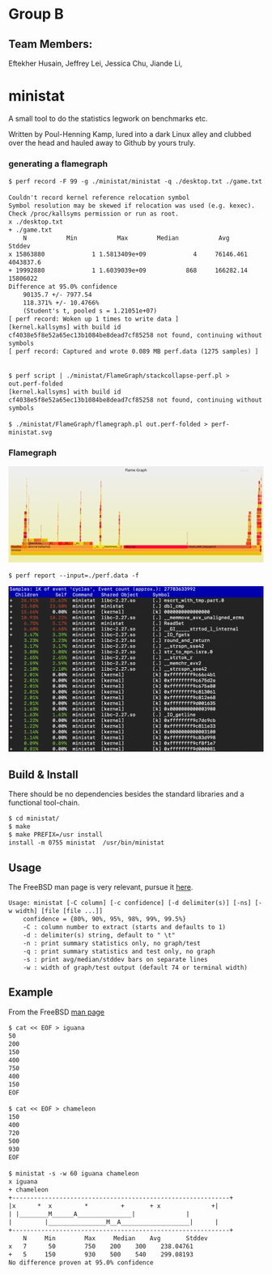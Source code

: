 # Group B

## Team Members: 
Eftekher Husain, 
Jeffrey Lei, 
Jessica Chu, 
Jiande Li, 



# ministat
A small tool to do the statistics legwork on benchmarks etc.

Written by Poul-Henning Kamp, lured into a dark Linux alley and clubbed over the head and hauled away to Github by yours truly.

### generating a flamegraph

	$ perf record -F 99 -g ./ministat/ministat -q ./desktop.txt ./game.txt
	
	Couldn't record kernel reference relocation symbol
	Symbol resolution may be skewed if relocation was used (e.g. kexec).
	Check /proc/kallsyms permission or run as root.
	x ./desktop.txt
	+ ./game.txt
	    N           Min           Max        Median           Avg        Stddev
	x 15863880             1 1.5813409e+09             4     76146.461     4043837.6
	+ 19992880             1 1.6039039e+09           868     166282.14      15806022
	Difference at 95.0% confidence
		90135.7 +/- 7977.54
		118.371% +/- 10.4766%
		(Student's t, pooled s = 1.21051e+07)
	[ perf record: Woken up 1 times to write data ]
	[kernel.kallsyms] with build id cf4038e5f8e52a65ec13b1084be8dead7cf85258 not found, continuing without symbols
	[ perf record: Captured and wrote 0.089 MB perf.data (1275 samples) ]


	$ perf script | ./ministat/FlameGraph/stackcollapse-perf.pl > out.perf-folded
	[kernel.kallsyms] with build id cf4038e5f8e52a65ec13b1084be8dead7cf85258 not found, continuing without symbols

	$ ./ministat/FlameGraph/flamegraph.pl out.perf-folded > perf-ministat.svg


### Flamegraph

![](perf-ministat.svg)


	$ perf report --input=./perf.data -f


![](perf-report.png)


## Build & Install

There should be no dependencies besides the standard libraries and a functional tool-chain.

	$ cd ministat/
	$ make
	$ make PREFIX=/usr install
	install -m 0755 ministat  /usr/bin/ministat

## Usage
The FreeBSD man page is very relevant, pursue it [here](http://www.freebsd.org/cgi/man.cgi?ministat).

	Usage: ministat [-C column] [-c confidence] [-d delimiter(s)] [-ns] [-w width] [file [file ...]]
		confidence = {80%, 90%, 95%, 98%, 99%, 99.5%}
		-C : column number to extract (starts and defaults to 1)
		-d : delimiter(s) string, default to " \t"
		-n : print summary statistics only, no graph/test
		-q : print summary statistics and test only, no graph
		-s : print avg/median/stddev bars on separate lines
		-w : width of graph/test output (default 74 or terminal width)

## Example
From the FreeBSD [man page](http://www.freebsd.org/cgi/man.cgi?ministat)

	$ cat << EOF > iguana
	50
	200
	150
	400
	750
	400
	150
	EOF

	$ cat << EOF > chameleon
	150
	400
	720	
	500
	930
	EOF

	$ ministat -s -w 60 iguana chameleon
	x iguana
	+ chameleon
	+------------------------------------------------------------+
	|x      *  x	     *	       +	   + x	            +|
	| |________M______A_______________|			     |
	| 	      |________________M__A___________________|      |
	+------------------------------------------------------------+
	    N	  Min	     Max     Median	   Avg	     Stddev
	x   7	   50	     750	200	   300	  238.04761
	+   5	  150	     930	500	   540	  299.08193
	No difference proven at 95.0% confidence
